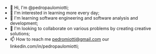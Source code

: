 - 👋 Hi, I'm @pedropaulomiotti;
- 👀 I'm interested in learning more every day;
- 🌱 I'm learning software engineering and software analysis and development;
- 💞️ I'm looking to collaborate on various problems by creating creative solutions;
- 📫 How to reach me pedromiotti@gmail.com our linkedin.com/in/pedropaulomiotti;

<!---
pedropaulomiotti/pedropaulomiotti is a ✨ special ✨ repository because its `README.md` (this file) appears on your GitHub profile.
You can click the Preview link to take a look at your changes.
--->
